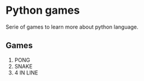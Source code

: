 # Python games

Serie of games to learn more about python language.

## Games

1. PONG
2. SNAKE
3. 4 IN LINE
